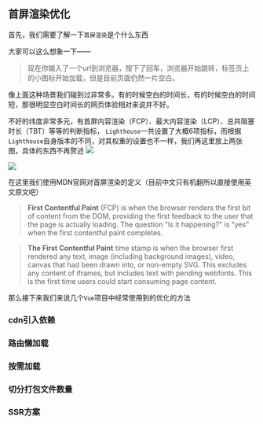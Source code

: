 ## 首屏渲染优化
首先，我们需要了解一下`首屏渲染`是个什么东西

大家可以这么想象一下——

> 现在你输入了一个url到浏览器，按下了回车，浏览器开始跳转，标签页上的小图标开始加载，但是目前页面仍然一片空白。

像上面这种场景我们碰到过非常多。有的时候空白的时间长，有的时候空白的时间短，那很明显空白时间长的网页体验相对来说并不好。

不好的纬度非常多元，有首屏内容渲染（FCP）、最大内容渲染（LCP）、总共阻塞时长（TBT）等等的判断指标， `Lighthouse`一共设置了大概6项指标，而根据`Lighthouse`自身版本的不同，对其权重的设置也不一样，我们再这里放上两张图，具体的东西不再赘述
<img src="https://cdn.flowus.cn/oss/978b1e0a-a9d8-4733-9c45-d1581b711752/image.png?filename=image.png&time=1663510939&token=82d06edd1422f7295f4ab8fed5874eba">

<img src="https://cdn.flowus.cn/oss/6a77487b-9acc-45cb-a75b-b37fd4b60e05/image.png?filename=image.png&time=1663510952&token=1392b6a710ccd4553ef7db608845713d">

在这里我们使用MDN官网对首屏渲染的定义（目前中文只有机翻所以直接使用英文原文吧）

> **First Contentful Paint** (FCP) is when the browser renders the first bit of content from the DOM, providing the first feedback to the user that the page is actually loading. The question "Is it happening?" is "yes" when the first contentful paint completes.

> **The First Contentful Paint** time stamp is when the browser first rendered any text, image (including background images), video, canvas that had been drawn into, or non-empty SVG. This excludes any content of iframes, but includes text with pending webfonts. This is the first time users could start consuming page content.  

那么接下来我们来说几个`Vue`项目中经常使用到的优化的方法  

### cdn引入依赖

### 路由懒加载

### 按需加载

### 切分打包文件数量

### SSR方案 